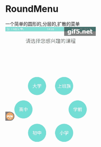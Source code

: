 ﻿# RoundMenu
一个简单的圆形的,分层的,扩散的菜单
![image](https://github.com/wxxewx/RoundMenu/blob/master/gif5新文件.gif ) 
